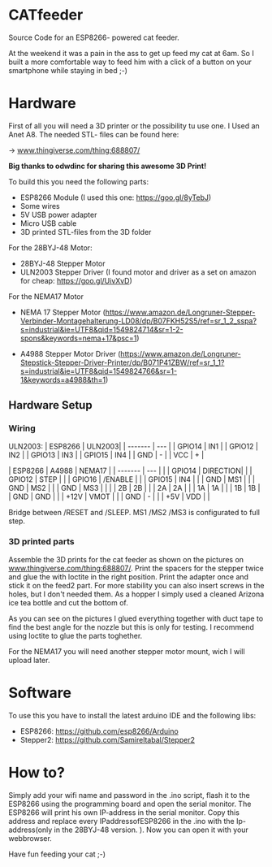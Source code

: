 # CATfeeder
Source Code for an ESP8266- powered cat feeder.

At the weekend it was a pain in the ass to get up feed my cat at 6am. 
So I built a more comfortable way to feed him with a click of a button on your smartphone while staying in bed ;-)

# Hardware

First of all you will need a 3D printer or the possibility tu use one.
I Used an Anet A8.
The needed STL- files can be found here:

->  www.thingiverse.com/thing:688807/

**Big thanks to odwdinc for sharing this awesome 3D Print!**

To build this you need the following parts:

- ESP8266 Module (I used this one: https://goo.gl/8yTebJ)
- Some wires
- 5V USB power adapter
- Micro USB cable
- 3D printed STL-files from the 3D folder

For the 28BYJ-48 Motor:
- 28BYJ-48 Stepper Motor
- ULN2003 Stepper Driver (I found motor and driver as a set on amazon for cheap: https://goo.gl/UivXvD)

For the NEMA17 Motor
- NEMA 17 Stepper Motor (https://www.amazon.de/Longruner-Stepper-Verbinder-Montagehalterung-LD08/dp/B07FKH52S5/ref=sr_1_2_sspa?s=industrial&ie=UTF8&qid=1549824714&sr=1-2-spons&keywords=nema+17&psc=1)

- A4988 Stepper Motor Driver (https://www.amazon.de/Longruner-Stepstick-Stepper-Driver-Printer/dp/B071P41ZBW/ref=sr_1_1?s=industrial&ie=UTF8&qid=1549824766&sr=1-1&keywords=a4988&th=1)


## Hardware Setup

### Wiring

ULN2003:
| ESP8266  | ULN2003|
| -------  | ---    |
| GPIO14   | IN1    |
| GPIO12   | IN2    |
| GPIO13   | IN3    |
| GPIO15   | IN4    |
| GND      |  -     |
| VCC      |  +     |

| ESP8266  |  A4988   | NEMA17 |
| -------  | ---      |        |
| GPIO14   | DIRECTION|        |
| GPIO12   | STEP     |        |
| GPIO16   | /ENABLE  |        |
| GPIO15   | IN4      |        |
| GND      |  MS1     |        |
| GND      |  MS2     |        |
| GND      |  MS3     |        |
|          |  2B      |   2B   |
|          |  2A      |   2A   |
|          |  1A      |   1A   |
|          |  1B      |   1B   |
| GND      |  GND     |        |
| +12V     |  VMOT    |        |
| GND      |  -       |        |
| +5V      |  VDD     |        |

Bridge between /RESET and /SLEEP.
MS1 /MS2 /MS3 is configurated to full step.

### 3D printed parts
Assemble the 3D prints for the cat feeder as shown on the pictures on www.thingiverse.com/thing:688807/.
Print the spacers for the stepper twice and glue the with loctite in the right position.
Print the adapter once and stick it on the feed2 part. 
For more stability you can also insert screws in the holes, but I don't needed them.
As a hopper I simply used a cleaned Arizona ice tea bottle and cut the bottom of.

As you can see on the pictures I glued everything together with duct tape to find the best angle for the nozzle but this is only for testing.
I recommend using loctite to glue the parts toghether.

For the NEMA17 you will need another stepper motor mount, wich I will upload later.

# Software

To use this you have to install the latest arduino IDE and the following libs:

- ESP8266:  https://github.com/esp8266/Arduino
- Stepper2: https://github.com/Samireltabal/Stepper2 

# How to?

Simply add your wifi name and password in the .ino script, flash it to the ESP8266 using the programming board and open the serial monitor.
The ESP8266 will print his own IP-address in the serial monitor.
Copy this address and replace every IPaddressofESP8266 in the .ino with the Ip-address(only in the 28BYJ-48 version. ).
Now you can open it with your webbrowser.

Have fun feeding your cat ;-)



